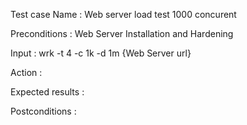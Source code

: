 Test case Name : Web server load test 1000 concurent

Preconditions : Web Server Installation and Hardening

Input : wrk -t 4 -c 1k -d 1m {Web Server url}

Action : 

Expected results :

Postconditions :
